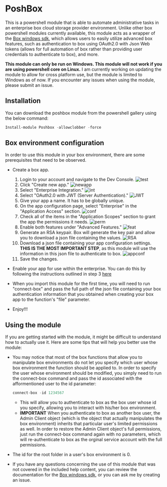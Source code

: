 # PoshBox

This is a powershell module that is able to automate administrative tasks in an enterprise box cloud storage provider environment.  Unlike other box powershell modules currently available, this module acts as a wrapper of the [Box windows sdk](https://github.com/box/box-windows-sdk-v2), which allows users to easily utilize advanced box features, such as authentication to box using OAuth2.0 with Json Web tokens (allows for full automation of box rather than providing user credentials to authenticate to box), and more.

**This module can only be run on Windows.  This module will not work if you are using powershell core on Linux.**  I am currently working on updating the module to allow for cross platform use, but the module is limited to Windows as of now.  If you encounter any issues when using the module, please submit an issue.

## Installation

You can download the poshbox module from the powershell gallery using the below command:

```powershell
Install-module Poshbox -allowclobber -force
```

## Box environment configuration

In order to use this module in your box environment, there are some prerequisites that need to be observed.
* Create a box app.
   1. Login to your account and navigate to the Dev Console.
   ![test](https://i.imgur.com/s6zLG7Z.png)
   2. Click "Create new app."
   ![newapp](https://i.imgur.com/JB2XVaS.png)
   3. Select "Enterprise Integration."
   ![int](https://i.imgur.com/0yoaSob.png)
   4. Select "OAuth2.0 with JWT (Server Authentication)."
   ![JWT](https://i.imgur.com/rs2MnIz.png)
   5. Give your app a name.  It has to be globally unique.
   6. On the app configuration page, select "Enterprise" in the "Application Access" section.
   ![conf](https://i.imgur.com/WGvBO3R.png)
   7. Check all of the items in the "Application Scopes" section to grant the app the permissions it needs.
   ![perm](https://i.imgur.com/GuI6l3G.png)
   8. Enable both features under "Advanced Features."
   ![feat](https://i.imgur.com/TJk4sgZ.png)
   9. Generate an RSA keypair.  Box will generate the key pair and allow you to download a json file containing the values.
   ![RSA](https://i.imgur.com/uCUPmPh.png)
   10. Download a json file containing your app configuration settings.  **THIS IS THE MOST IMPORTANT STEP**, as this module will use the information in this json file to authenticate to box.
   ![appconf](https://i.imgur.com/R2MbRsb.png)
   11. Save the changes.
   
* Enable your app for use within the enterprise.  You can do this by following the instructions outlined in step 3 [here](https://developer.box.com/docs/setting-up-a-jwt-app)

* When you import this module for the first time, you will need to run "connect-box" and pass the full path of the json file containing your box authentication information that you obtained when creating your box app to the function's "file" parameter.

* Enjoy!!!

## Using the module

If you are getting started with the module, it might be difficult to understand how to actually use it.  Here are some tips that will help you better use the module:
* You may notice that most of the box functions that allow you to manipulate box environments do not let you specify which user whose box environment the function should be applied to.  In order to specify the user whose environment should be modified, you simply need to run the connect-box command and pass the id associated with the afformentioned user to the id parameter:

	```powershell
	connect-box -id 1234567
	```
	
	* This will allow you to authenticate to box as the box user whose id you specify, allowing you to interact with his/her box environment.
	* **IMPORTANT** When you authenticate to box as another box user, the Admin Client object (which is the object that actually manipulates the box environment) inherits that particular user's limited permissions as well.  In order to restore the Admin Client object's full permissions, just run the connect-box command again with no parameters, which will re-authenticate to box as the orginal service account with the full permissions.

* The id for the root folder in a user's box environment is 0.
* If you have any questions concerning the use of this module that was not covered in the included help content, you can review the documentation for the [Box windows sdk](https://github.com/box/box-windows-sdk-v2), or you can ask me by creating an issue.
